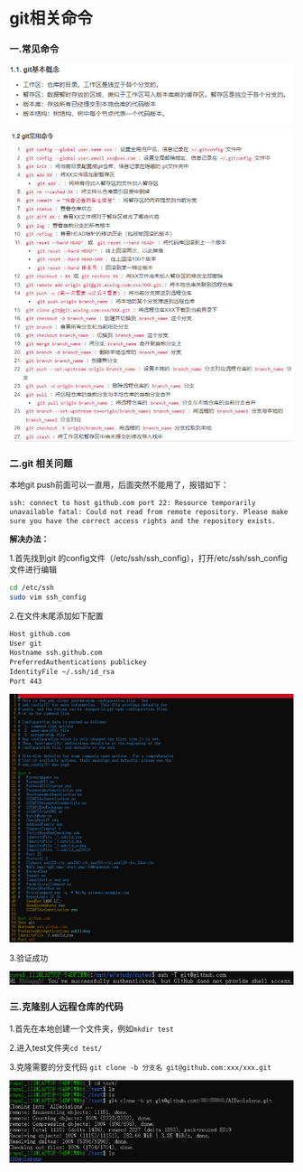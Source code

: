 # git相关命令

### 一.常见命令

![1](./../../images/1.png)

![git_note](./../../images/git_note.png)



### 二.git 相关问题

本地git push前面可以一直用，后面突然不能用了，报错如下：

```
ssh: connect to host github.com port 22: Resource temporarily unavailable fatal: Could not read from remote repository. Please make sure you have the correct access rights and the repository exists.
```

**解决办法：**

1.首先找到git 的config文件（/etc/ssh/ssh_config），打开/etc/ssh/ssh_config文件进行编辑

```bash
cd /etc/ssh
sudo vim ssh_config
```

2.在文件末尾添加如下配置

```bash
Host github.com
User git
Hostname ssh.github.com
PreferredAuthentications publickey
IdentityFile ~/.ssh/id_rsa
Port 443
```

![image-20240123110303770](./../../images/image-20240123110303770.png)

3.验证成功

![image-20240123110137617](./../../images/image-20240123110137617.png)

### 三.克隆别人远程仓库的代码

1.首先在本地创建一个文件夹，例如`mkdir test`

2.进入test文件夹`cd test/`

3.克隆需要的分支代码 `git clone -b 分支名 git@github.com:xxx/xxx.git`

![image-20240123112401286](./../../images/image-20240123112401286.png)
